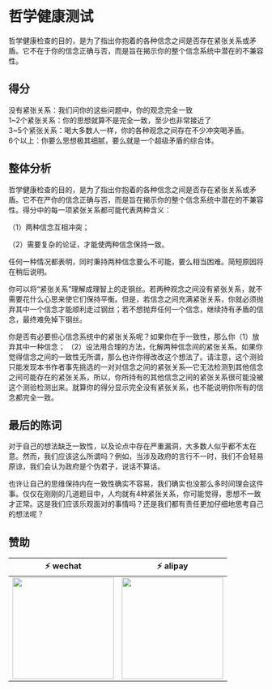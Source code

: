 # 哲学健康测试

哲学健康检查的目的，是为了指出你抱着的各种信念之间是否存在紧张关系或矛盾。它不在于你的信念正确与否，而是旨在揭示你的整个信念系统中潜在的不兼容性。

## 得分

没有紧张关系：我们问你的这些问题中，你的观念完全一致  
1~2个紧张关系：你的思想就算不是完全一致，至少也非常接近了  
3~5个紧张关系：喝大多数人一样，你的各种观念之间存在不少冲突喝矛盾。  
6个以上：你要么思想极其细腻，要么就是一个超级矛盾的综合体。

## 整体分析

哲学健康检查的目的，是为了指出你抱着的各种信念之间是否存在紧张关系或矛盾。它不在严你的信念正确与否，而是旨在揭示你的整个信念系统中潜在的不兼容性。得分中的每一项紧张关系都可能代表两种含义：

（1）两种信念互相冲突；

（2）需要复杂的论证，才能使两种信念保持一致。

任何一种情况都表明，同时秉持两种信念要么不可能，要么相当困难。简短原因将在稍后说明。

你可以将“紧张关系”理解成理智上的走钢丝。若两种观念之间没有紧张关系，就不需要花什么心思来使它们保持平衡。但是，若信念之间充满紧张关系，你就必须抛弃其中一个信念才能顺利走过钢丝；若不想抛弃任何一个信念，继续持有矛盾的信念，最终难免掉下钢丝。

你是否有必要担心信念系统中的紧张关系呢？如果你在乎一致性，那么你（1）放弃其中一种信念； （2）设法用合理的方法，化解两种信念间的紧张关系。如果你觉得信念之间的一致性无所谓，那么也许你得改改这个想法了。请注意，这个测验只能发现本书作者事先挑选的一对对信念之间的紧张关系—它无法检测到其他信念之间可能存在的紧张关系，所以，你所持有的其他信念之间的紧张关系很可能没被这个测验检测出来。就算你的得分显示完全没有紧张关系，也不能说明你所有的信念都完全一致。

## 最后的陈词

对于自己的想法缺乏一致性，以及论点中存在严重漏洞，大多数人似乎都不太在意。然而，我们应该这么所谓吗？例如，当涉及政府的言行不一时，我们不会轻易原谅，我们会认为政府是个伪君子，说话不算话。

也许让自己的思维保持内在一致性确实不容易，我们确实也没那么多时间理会这件事。仅仅在刚刚的几道题目中，人均就有4种紧张关系，你可能觉得，思想不一致才正常。这是我们应该乐观面对的事情吗？还是我们都有责任更加仔细地思考自己的想法呢？

## 赞助

| :zap: **wechat**           | :zap: **alipay**           |
| ------------------------ | ------------------------ |
|<img width=200 src="https://cdn.jsdelivr.net/gh/goldsubmarine/cdn@master/blog/donate_wechat.png"/>|<img width=200 src="https://cdn.jsdelivr.net/gh/goldsubmarine/cdn@master/blog/donate_alipay.png"/>|
